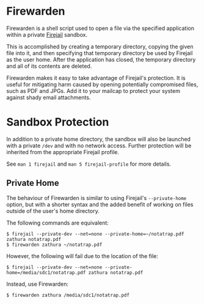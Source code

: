 # Firewarden

Firewarden is a shell script used to open a file via the specified application
within a private [Firejail](https://github.com/netblue30/firejail) sandbox.

This is accomplished by creating a temporary directory, copying the given file
into it, and then specifying that temporary directory be used by Firejail as
the user home. After the application has closed, the temporary directory and
all of its contents are deleted.

Firewarden makes it easy to take advantage of Firejail's protection. It is
useful for mitigating harm caused by opening potentially compromised files,
such as PDF and JPGs. Add it to your mailcap to protect your system against
shady email attachments.

# Sandbox Protection

In addition to a private home directory, the sandbox will also be launched with
a private `/dev` and with no network access. Further protection will be
inherited from the appropriate Firejail profile.

See `man 1 firejail` and `man 5 firejail-profile` for more details.

## Private Home

The behaviour of Firewarden is similar to using Firejail's `--private-home`
option, but with a shorter syntax and the added benefit of working on files
outside of the user's home directory.

The following commands are equivalent:

    $ firejail --private-dev --net=none --private-home=~/notatrap.pdf zathura notatrap.pdf
    $ firewarden zathura ~/notatrap.pdf

However, the following will fail due to the location of the file:

    $ firejail --private-dev --net=none --private-home=/media/sdc1/notatrap.pdf zathura notatrap.pdf

Instead, use Firewarden:

    $ firewarden zathura /media/sdc1/notatrap.pdf

